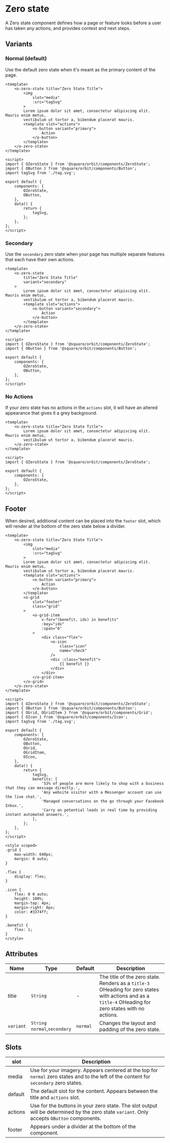 # Zero state
A Zero state component defines how a page or feature looks before a user has taken any actions, and provides context and next steps.

## Variants

### Normal (default)
Use the default zero state when it's meant as the primary content of the page.

```vue
<template>
	<o-zero-state title="Zero State Title">
		<img
			slot="media"
			:src="tagSvg"
		>
		Lorem ipsum dolor sit amet, consectetur adipiscing elit. Mauris enim metus,
		vestibulum ut tortor a, bibendum placerat mauris.
		<template slot="actions">
			<o-button variant="primary">
				Action
			</o-button>
		</template>
	</o-zero-state>
</template>

<script>
import { OZeroState } from '@square/orbit/components/ZeroState';
import { OButton } from '@square/orbit/components/Button';
import tagSvg from './tag.svg';

export default {
	components: {
		OZeroState,
		OButton,
	},
	data() {
		return {
			tagSvg,
		};
	},
};
</script>
```

### Secondary
Use the `secondary` zero state when your page has multiple separate features that each have their own actions.

```vue
<template>
	<o-zero-state
		title="Zero State Title"
		variant="secondary"
	>
		Lorem ipsum dolor sit amet, consectetur adipiscing elit. Mauris enim metus,
		vestibulum ut tortor a, bibendum placerat mauris.
		<template slot="actions">
			<o-button variant="secondary">
				Action
			</o-button>
		</template>
	</o-zero-state>
</template>

<script>
import { OZeroState } from '@square/orbit/components/ZeroState';
import { OButton } from '@square/orbit/components/Button';

export default {
	components: {
		OZeroState,
		OButton,
	},
};
</script>
```

### No Actions
If your zero state has no actions in the `actions` slot, it will have an altered appearance that gives it a grey background.

```vue
<template>
	<o-zero-state title="Zero State Title">
		Lorem ipsum dolor sit amet, consectetur adipiscing elit. Mauris enim metus,
		vestibulum ut tortor a, bibendum placerat mauris.
	</o-zero-state>
</template>

<script>
import { OZeroState } from '@square/orbit/components/ZeroState';

export default {
	components: {
		OZeroState,
	},
};
</script>
```

## Footer
When desired, additional content can be placed into the `footer` slot, which will render at the bottom of the zero state below a divider.

```vue
<template>
	<o-zero-state title="Zero State Title">
		<img
			slot="media"
			:src="tagSvg"
		>
		Lorem ipsum dolor sit amet, consectetur adipiscing elit. Mauris enim metus,
		vestibulum ut tortor a, bibendum placerat mauris.
		<template slot="actions">
			<o-button variant="primary">
				Action
			</o-button>
		</template>
		<o-grid
			slot="footer"
			class="grid"
		>
			<o-grid-item
				v-for="(benefit, idx) in benefits"
				:key="idx"
				:span="6"
			>
				<div class="flex">
					<o-icon
						class="icon"
						name="check"
					/>
					<div :class="benefit">
						{{ benefit }}
					</div>
				</div>
			</o-grid-item>
		</o-grid>
	</o-zero-state>
</template>

<script>
import { OZeroState } from '@square/orbit/components/ZeroState';
import { OButton } from '@square/orbit/components/Button';
import { OGrid, OGridItem } from '@square/orbit/components/Grid';
import { OIcon } from '@square/orbit/components/Icon';
import tagSvg from './tag.svg';

export default {
	components: {
		OZeroState,
		OButton,
		OGrid,
		OGridItem,
		OIcon,
	},
	data() {
		return {
			tagSvg,
			benefits: [
				'53% of people are more likely to shop with a business that they can message directly.',
				'Any website visitor with a Messenger account can use the live chat.',
				'Managed conversations on the go through your Facebook Inbox.',
				'Carry on potential leads in real time by providing instant automated answers.',
			],
		};
	},
};
</script>

<style scoped>
.grid {
	max-width: 640px;
	margin: 0 auto;
}

.flex {
	display: flex;
}

.icon {
	flex: 0 0 auto;
	height: 100%;
	margin-top: 4px;
	margin-right: 8px;
	color: #3374ff;
}

.benefit {
	flex: 1;
}
</style>
```

## Attributes
| Name | Type | Default | Description |
| ---- | ---- | ------- | ----------- |
| title | `String` | - | The title of the zero state. Renders as a `title-3` OHeading for zero states with actions and as a `title-4` OHeading for zero states with no actions.
| `variant` | `String`<br>`normal`,`secondary` | `normal` | Changes the layout and padding of the zero state. |

## Slots
| slot | Description |
| ---- | ----------- |
| media | Use for your imagery. Appears centered at the top for `normal` zero states and to the left of the content for `secondary` zero states. |
| default | The default slot for the content. Appears between the title and `actions` slot. |
| actions | Use for the buttons in your zero state. The slot output will be determined by the zero state `variant`. Only accepts `OButton` components. |
| footer | Appears under a divider at the bottom of the component. |
